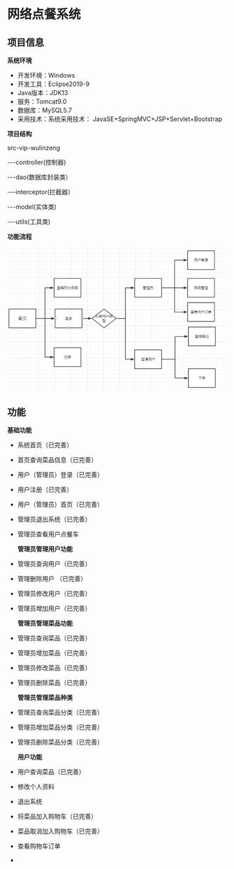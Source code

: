 # 网络点餐系统

## 项目信息

**系统环境**

- 开发环境：Windows
- 开发工具：Eclipse2019-9
- Java版本：JDK13
- 服务：Tomcat9.0
- 数据库：MySQL5.7
- 采用技术：系统采用技术： JavaSE+SpringMVC+JSP+Servlet+Bootstrap

**项目结构**

src-vip-wulinzeng

---controller(控制器)

 ---dao(数据库封装类）

 ---interceptor(拦截器）

 ---model(实体类)

 ---utils(工具类)

  **功能流程**

![](infor/0.png)

## 功能

  **基础功能**

- 系统首页（已完善）

- 首页查询菜品信息（已完善）

- 用户（管理员）登录（已完善）

- 用户注册（已完善）

- 用户（管理员）首页（已完善）

- 管理员退出系统（已完善）

- 管理员查看用户点餐车

  **管理员管理用户功能**

- 管理员查询用户（已完善）

- 管理删除用户 （已完善）

- 管理员修改用户（已完善）

- 管理员增加用户（已完善）

  **管理员管理菜品功能**

- 管理员查询菜品（已完善）

- 管理员增加菜品（已完善）

- 管理员修改菜品（已完善）

- 管理员删除菜品（已完善）

  **管理员管理菜品种类**

- 管理员查询菜品分类（已完善）

- 管理员增加菜品分类（已完善）

- 管理员删除菜品分类（已完善）

  **用户功能**

- 用户查询菜品（已完善）

- 修改个人资料

- 退出系统

- 将菜品加入购物车（已完善）

- 菜品取消加入购物车（已完善）

- 查看购物车订单

- 















